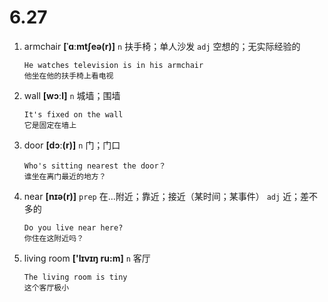 # 6.27


1. armchair **[ˈɑːmtʃeə(r)]** `n` 扶手椅；单人沙发 `adj` 空想的；无实际经验的
    ```
    He watches television is in his armchair
    他坐在他的扶手椅上看电视
    ```

2. wall **[wɔːl]** `n` 城墙；围墙
    ```
    It's fixed on the wall
    它是固定在墙上
    ```

3. door **[dɔː(r)]** `n` 门；门口
    ```
    Who's sitting nearest the door？
    谁坐在离门最近的地方？
    ```

4. near **[nɪə(r)]** `prep` 在...附近；靠近；接近（某时间；某事件） `adj` 近；差不多的
    ```
    Do you live near here?
    你住在这附近吗？
    ```

5. living room **['lɪvɪŋ ru:m]** `n` 客厅
    ```
    The living room is tiny
    这个客厅极小
    ```
